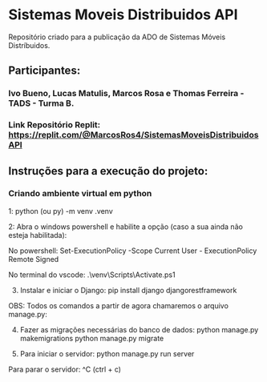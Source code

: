 # Sistemas Moveis Distribuidos API
 Repositório criado para a publicação da ADO de Sistemas Móveis Distríbuidos.
## Participantes:
### Ivo Bueno, Lucas Matulis, Marcos Rosa e Thomas Ferreira - TADS - Turma B.
### Link Repositório Replit: https://replit.com/@MarcosRos4/SistemasMoveisDistribuidosAPI

## Instruções para a execução do projeto:
### Criando ambiente virtual em python

1: python (ou py) -m venv .venv

2: Abra o windows powershell e habilite a opção (caso a sua ainda não esteja habilitada):

 No powershell: 
  Set-ExecutionPolicy -Scope Current User -	ExecutionPolicy Remote Signed

 No terminal do vscode:
 .\venv\Scripts\Activate.ps1 


3. Instalar e iniciar o Django: 
pip install django djangorestframework


OBS: Todos os comandos a partir de agora chamaremos o arquivo manage.py:

4. Fazer as migrações necessárias do banco de dados:
	python manage.py makemigrations
	python manage.py migrate

5. Para iniciar o servidor:
	python manage.py run server

Para parar o servidor:
	^C (ctrl + c)
